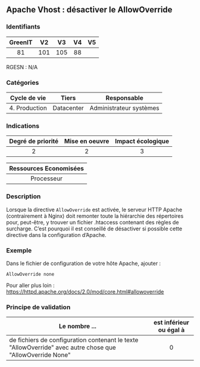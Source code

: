 ## Apache Vhost : désactiver le AllowOverride

### Identifiants

| GreenIT | V2  | V3  | V4  | V5  |
| :-----: | :-: | :-: | :-: | :-: |
|   81    | 101 | 105 | 88  |     |

RGESN : N/A

### Catégories

| Cycle de vie  |   Tiers    |       Responsable       |
| :-----------: | :--------: | :---------------------: |
| 4. Production | Datacenter | Administrateur systèmes |

### Indications

| Degré de priorité | Mise en oeuvre | Impact écologique |
| :---------------: | :------------: | :---------------: |
|         2         |       2        |         3         |

| Ressources Economisées |
| :--------------------: |
|       Processeur       |

### Description

Lorsque la directive `AllowOverride` est activée, le serveur HTTP Apache (contrairement à Nginx) doit remonter toute la hiérarchie des répertoires pour,
peut-être, y trouver un fichier .htaccess contenant des règles de surcharge.
C’est pourquoi il est conseillé de désactiver si possible cette directive dans la configuration d’Apache.

### Exemple

Dans le fichier de configuration de votre hôte Apache, ajouter :

```apacheconf
AllowOverride none
```

Pour aller plus loin :
https://httpd.apache.org/docs/2.0/mod/core.html#allowoverride

### Principe de validation

| Le nombre ...                                                                                             | est inférieur ou égal à |
| --------------------------------------------------------------------------------------------------------- | :---------------------: |
| de fichiers de configuration contenant le texte "AllowOverride" avec autre chose que "AllowOverride None" |            0            |
